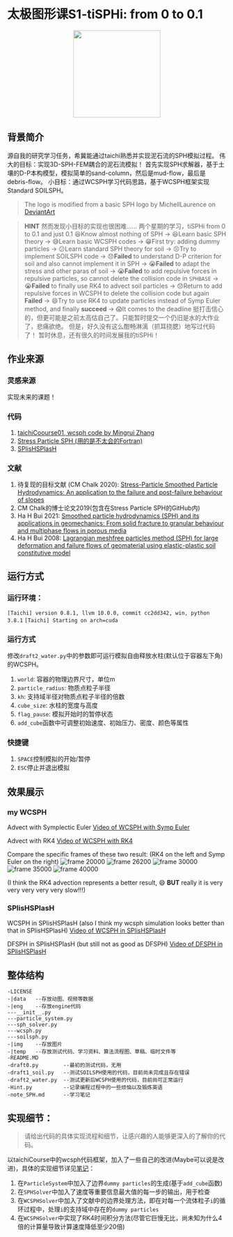 # 太极图形课S1-tiSPHi: from 0 to 0.1
<div align="center">
  <img width="200px" src="./img/tiSPHi_logo.jpg">
</div>

## 背景简介

源自我的研究学习任务，希冀能通过taichi熟悉并实现泥石流的SPH模拟过程。
伟大的目标：实现3D-SPH-FEM耦合的泥石流模拟！
首先实现SPH求解器，基于土壤的D-P本构模型，模拟简单的sand-column，然后是mud-flow，最后是debris-flow。
小目标：通过WCSPH学习代码思路，基于WCSPH框架实现Standard SOILSPH。

> The logo is modified from a basic SPH logo by MichellLaurence on [DeviantArt](http://michelllaurence.deviantart.com/art/sph-logo-139673758)

> **HINT**
> 然而发现小目标的实现也很困难……
> 两个星期的学习，tiSPHi from 0 to 0.1 and just 0.1
> :satisfied:Know almost nothing of SPH → :satisfied:Learn basic SPH theory → :sweat_smile:Learn basic WCSPH codes → :grin:First try: adding dummy particles → :confused:Learn standard SPH theory for soil → :persevere:Try to implement SOILSPH code → :disappointed:**Failed** to understand D-P criterion for soil and also cannot implement it in SPH → :sob:**Failed** to adapt the stress and other paras of soil → :sob:**Failed** to add repulsive forces in repulsive particles, so cannot delete the collision code in `SPHBASE` → :sob:**Failed** to finally use RK4 to advect soil particles → :disappointed:Return to add repulsive forces in WCSPH to delete the collision code but again **Failed** → :smile:Try to use RK4 to update particles instead of Symp Euler method, and finally **succeed** → :scream:It comes to the deadline
> 挺打击信心的，但更可能是之前太高估自己了。只能暂时提交一个仍旧是水的大作业了，悲痛欲绝。
> 但是，好久没有这么酣畅淋漓（抓耳挠腮）地写过代码了！
> 暂时休息，还有很久的时间发展我的tiSPHi！


## 作业来源
### 灵感来源
实现未来的课题！

### 代码
1. [taichiCoourse01, wcsph code by Mingrui Zhang](https://github.com/erizmr/SPH_Taichi)
2. [Stress Particle SPH (用的是不太会的Fortran)](https://github.com/CaitlinChalk/Stress-Particle-SPH)
3. [SPlisHSPlasH](https://github.com/InteractiveComputerGraphics/SPlisHSPlasH)

### 文献
1. 待复现的目标文献 (CM Chalk 2020): [Stress-Particle Smoothed Particle Hydrodynamics: An application to the failure and post-failure behaviour of slopes](https://doi.org/10.1016/j.cma.2020.113034)
2. CM Chalk的博士论文2019(包含在Stress Particle SPH的GitHub内)
3. Ha H Bui 2021: [Smoothed particle hydrodynamics (SPH) and its applications in geomechanics: From solid fracture to granular behaviour and multiphase flows in porous media](https://doi.org/10.1016/j.compgeo.2021.104315)
4. Ha H Bui 2008: [Lagrangian meshfree particles method (SPH) for large deformation and failure flows of geomaterial using elastic-plastic soil constitutive model](https://doi.org/10.1002/nag.688)

## 运行方式
### 运行环境：
`[Taichi] version 0.8.1, llvm 10.0.0, commit cc2dd342, win, python 3.8.1`
`[Taichi] Starting on arch=cuda`

### 运行方式
修改`draft2_water.py`中的参数即可运行模拟自由释放水柱(默认位于容器左下角)的WCSPH。
1. `world`: 容器的物理边界尺寸，单位m
2. `particle_radius`: 物质点粒子半径
3. `kh`: 支持域半径对物质点粒子半径的倍数
4. `cube_size`: 水柱的宽度与高度
5. `flag_pause`: 模拟开始时的暂停状态
6. `add_cube`函数中可调整初始速度、初始压力、密度、颜色等属性

### 快捷键
1. `SPACE`控制模拟的开始/暂停
2. `ESC`停止并退出模拟

## 效果展示
### my WCSPH
Advect with Symplectic Euler
[Video of WCSPH with Symp Euler](./data/20220103_160035_SEuler_wcsph.mp4)

Advect with RK4
[Video of WCSPH with RK4](./data/20220103_153121_RK4_wcsph.mp4)

Compare the specific frames of these two result: (RK4 on the left and Symp Euler on the right)
![frame 20000](./img/Compare_wcsph_SEuler_RK4_20000.png)
![frame 26200](./img/Compare_wcsph_SEuler_RK4_26200.png)
![frame 30000](./img/Compare_wcsph_SEuler_RK4_30000.png)
![frame 35000](./img/Compare_wcsph_SEuler_RK4_35000.png)
![frame 40000](./img/Compare_wcsph_SEuler_RK4_40000.png)

(I think the RK4 advection represents a better result, :smile: **BUT** really it is very very very very very slow!!!)

### SPlisHSPlasH
WCSPH in SPlisHSPlasH (also I think my wcsph simulation looks better than that in SPlisHSPlasH)
[Video of WCSPH in SPlisHSPlasH](./data/20220103_141306_SPlisHSPlasH_wcsph.mp4)

DFSPH in SPlisHSPlasH (but still not as good as DFSPH)
[Video of DFSPH in SPlisHSPlasH](./data/20220103_141559_SPlisHSPlasH_dfsph.mp4)


## 整体结构
```
-LICENSE
-|data   --存放动图、视频等数据
-|eng    --存放engine代码
---__init__.py
---particle_system.py
---sph_solver.py
---wcsph.py
---soilsph.py
-|img    --存放图片
-|temp   --存放测试代码、学习资料、算法流程图、草稿、临时文件等
-README.MD
-draft0.py        --最初的测试代码，无用
-draft1_soil.py   --测试SOILSPH使用的代码，目前尚未完成且存在错误
-draft2_water.py  --测试更新后WCSPH使用的代码，目前尚可正常运行
-Hint.py          --记录编程过程中的一些烦恼以及锻炼英语
-note_SPH.md      --学习笔记
```

## 实现细节：
> 请给出代码的具体实现流程和细节，让感兴趣的人能够更深入的了解你的代码。

以taichiCourse中的wcsph代码框架，加入了一些自己的改进(Maybe可以说是改进)，具体的实现细节详见[笔记](./note_SPH.md)：
1. 在`ParticleSystem`中加入了边界`dummy particles`的生成(基于`add_cube`函数)
2. 在`SPHSolver`中加入了速度等重要信息最大值的每一步的输出，用于检查
3. 在`WCSPHSolver`中加入了文献中的边界处理方法，即在对每一个流体粒子`i`的循环过程中，处理`i`的支持域中存在的`dummy particles`
4. 在`WCSPHSolver`中实现了RK4时间积分方法(尽管它巨慢无比，尚未知为什么4倍的计算量导致计算速度降低至少20倍)
